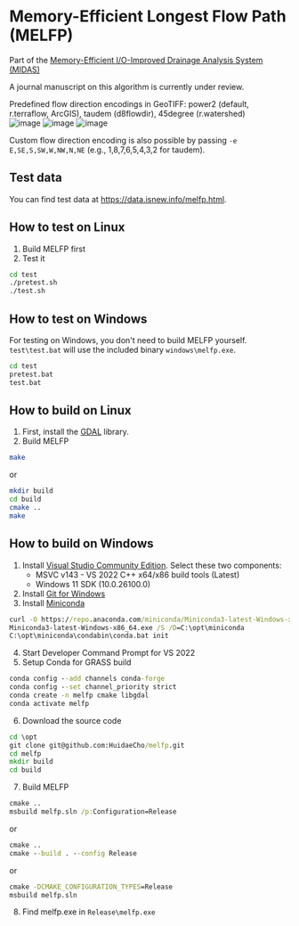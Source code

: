 # Memory-Efficient Longest Flow Path (MELFP)

Part of the [Memory-Efficient I/O-Improved Drainage Analysis System (MIDAS)](https://github.com/HuidaeCho/midas)

A journal manuscript on this algorithm is currently under review.

Predefined flow direction encodings in GeoTIFF: power2 (default, r.terraflow, ArcGIS), taudem (d8flowdir), 45degree (r.watershed)<br>
![image](https://github.com/user-attachments/assets/990f0530-fded-4ee5-bfbb-85056a50ca1c)
![image](https://github.com/user-attachments/assets/a02dfc15-a825-4210-82c4-4c9296dafadc)
![image](https://github.com/user-attachments/assets/64f5c65a-c7cc-4e06-a69f-6fccd6435426)

Custom flow direction encoding is also possible by passing `-e E,SE,S,SW,W,NW,N,NE` (e.g., 1,8,7,6,5,4,3,2 for taudem).

## Test data

You can find test data at https://data.isnew.info/melfp.html.

## How to test on Linux

1. Build MELFP first
2. Test it
```bash
cd test
./pretest.sh
./test.sh
```

## How to test on Windows

For testing on Windows, you don't need to build MELFP yourself. `test\test.bat` will use the included binary `windows\melfp.exe`.

```bash
cd test
pretest.bat
test.bat
```

## How to build on Linux

1. First, install the [GDAL](https://gdal.org/) library.
2. Build MELFP
```bash
make
```
or
```bash
mkdir build
cd build
cmake ..
make
```

## How to build on Windows

1. Install [Visual Studio Community Edition](https://visualstudio.microsoft.com/vs/community/). Select these two components:
   * MSVC v143 - VS 2022 C++ x64/x86 build tools (Latest)
   * Windows 11 SDK (10.0.26100.0)
2. Install [Git for Windows](https://gitforwindows.org/)
3. Install [Miniconda](https://www.anaconda.com/download/success)
```cmd
curl -O https://repo.anaconda.com/miniconda/Miniconda3-latest-Windows-x86_64.exe
Miniconda3-latest-Windows-x86_64.exe /S /D=C:\opt\miniconda
C:\opt\miniconda\condabin\conda.bat init
```
4. Start Developer Command Prompt for VS 2022
5. Setup Conda for GRASS build
```cmd
conda config --add channels conda-forge
conda config --set channel_priority strict
conda create -n melfp cmake libgdal
conda activate melfp
```
6. Download the source code
```cmd
cd \opt
git clone git@github.com:HuidaeCho/melfp.git
cd melfp
mkdir build
cd build
```
7. Build MELFP
```cmd
cmake ..
msbuild melfp.sln /p:Configuration=Release
```
or
```cmd
cmake ..
cmake --build . --config Release
```
or
```cmd
cmake -DCMAKE_CONFIGURATION_TYPES=Release
msbuild melfp.sln
```
8. Find melfp.exe in `Release\melfp.exe`
